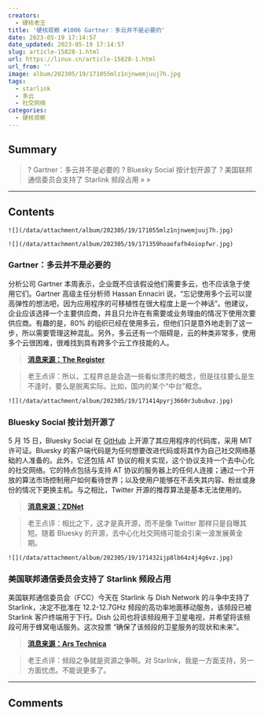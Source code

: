 ```yaml
---
creators:
  - 硬核老王
title: '硬核观察 #1006 Gartner：多云并不是必要的'
date: 2023-05-19 17:14:57
date_updated: 2023-05-19 17:14:57
slug: article-15828-1.html
url: https://linux.cn/article-15828-1.html
url_from: ''
image: album/202305/19/171055mlz1njnwemjuuj7h.jpg
tags:
  - starlink
  - 多云
  - 社交网络
categories:
  - 硬核观察
---
```


## Summary

> ? Gartner：多云并不是必要的
> ? Bluesky Social 按计划开源了
> ? 美国联邦通信委员会支持了 Starlink 频段占用
> » 
> »

***

<!-- more -->

## Contents

`![](/data/attachment/album/202305/19/171055mlz1njnwemjuuj7h.jpg)`

`![](/data/attachment/album/202305/19/171359hoaofafh4oiopfwr.jpg)`

### Gartner：多云并不是必要的

分析公司 Gartner 本周表示，企业既不应该假设他们需要多云，也不应该急于使用它们。Gartner 高级主任分析师 Hassan Ennaciri 说，“忘记使用多个云可以提高弹性的想法吧，因为应用程序的可移植性在很大程度上是一个神话”。他建议，企业应该选择一个主要供应商，并且只允许在有需要或业务理由的情况下使用次要供应商。有趣的是，80% 的组织已经在使用多云，但他们只是意外地走到了这一步，所以需要管理这种混乱。另外，多云还有一个阻碍是，云的种类非常多，使用多个云很困难，很难找到具有跨多个云工作技能的人。

> 
> **[消息来源：The Register](https://www.theregister.com/2023/05/18/muticloud_strategy_advice/)**
> 
> 
> 

> 
> 老王点评：所以，工程界总是会造一些看似漂亮的概念，但是往往要么是生不逢时，要么是脱离实际。比如，国内的某个“中台”概念。
> 
> 
> 

`![](/data/attachment/album/202305/19/171414pyrj3660r3ububuz.jpg)`

### Bluesky Social 按计划开源了

5 月 15 日，Bluesky Social 在 [GitHub](https://github.com/bluesky-social/social-app) 上开源了其应用程序的代码库，采用 MIT 许可证。Bluesky 的客户端代码是为任何想要改进代码或将其作为自己社交网络基础的人准备的。此外，它还包括 AT 协议的相关实现，这个协议支持一个去中心化的社交网络。它的特点包括与支持 AT 协议的服务器上的任何人连接；通过一个开放的算法市场控制用户如何看待世界；以及使用户能够在不丢失其内容、粉丝或身份的情况下更换主机。与之相比，Twitter 开源的推荐算法是基本无法使用的。

> 
> **[消息来源：ZDNet](https://www.zdnet.com/article/bluesky-social-just-took-a-big-open-source-step-forward/)**
> 
> 
> 

> 
> 老王点评：相比之下，这才是真开源，而不是像 Twitter 那样只是自曝其短。随着 Bluesky 的开源，去中心化社交网络可能会引来一波发展黄金期。
> 
> 
> 

`![](/data/attachment/album/202305/19/171432ijp8lb64z4j4g6vz.jpg)`

### 美国联邦通信委员会支持了 Starlink 频段占用

美国联邦通信委员会（FCC）今天在 Starlink 与 Dish Network 的斗争中支持了 Starlink，决定不批准在 12.2-12.7GHz 频段的高功率地面移动服务，该频段已被 Starlink 客户终端用于下行。Dish 公司也将该频段用于卫星电视，并希望将该频段可用于蜂窝电话服务。这次投票 “确保了该频段的卫星服务的现状和未来”。

> 
> **[消息来源：Ars Technica](https://arstechnica.com/tech-policy/2023/05/fcc-saves-starlink-from-5g-interference-backing-spacex-in-fight-against-dish/)**
> 
> 
> 

> 
> 老王点评：频段之争就是资源之争啊。对 Starlink，我是一方面支持，另一方面忧虑。不能说更多了。
> 
> 
>

***

## Comments
